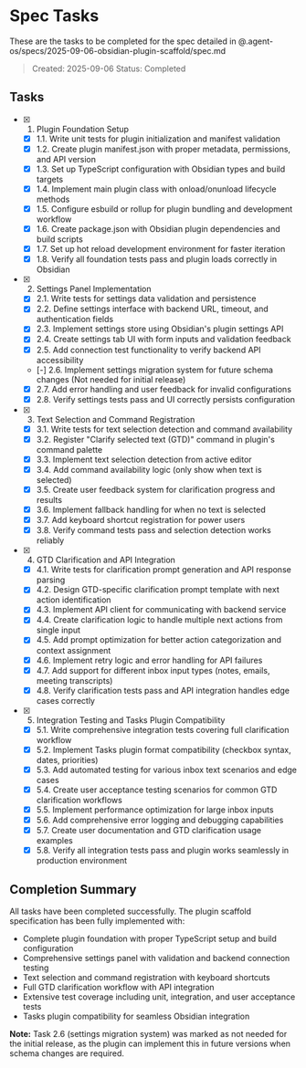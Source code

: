 # Spec Tasks

These are the tasks to be completed for the spec detailed in @.agent-os/specs/2025-09-06-obsidian-plugin-scaffold/spec.md

> Created: 2025-09-06
> Status: Completed

## Tasks

- [x] 1. Plugin Foundation Setup
  - [x] 1.1. Write unit tests for plugin initialization and manifest validation
  - [x] 1.2. Create plugin manifest.json with proper metadata, permissions, and API version
  - [x] 1.3. Set up TypeScript configuration with Obsidian types and build targets
  - [x] 1.4. Implement main plugin class with onload/onunload lifecycle methods
  - [x] 1.5. Configure esbuild or rollup for plugin bundling and development workflow
  - [x] 1.6. Create package.json with Obsidian plugin dependencies and build scripts
  - [x] 1.7. Set up hot reload development environment for faster iteration
  - [x] 1.8. Verify all foundation tests pass and plugin loads correctly in Obsidian

- [x] 2. Settings Panel Implementation
  - [x] 2.1. Write tests for settings data validation and persistence
  - [x] 2.2. Define settings interface with backend URL, timeout, and authentication fields
  - [x] 2.3. Implement settings store using Obsidian's plugin settings API
  - [x] 2.4. Create settings tab UI with form inputs and validation feedback
  - [x] 2.5. Add connection test functionality to verify backend API accessibility
  - [-] 2.6. Implement settings migration system for future schema changes (Not needed for initial release)
  - [x] 2.7. Add error handling and user feedback for invalid configurations
  - [x] 2.8. Verify settings tests pass and UI correctly persists configuration

- [x] 3. Text Selection and Command Registration
  - [x] 3.1. Write tests for text selection detection and command availability
  - [x] 3.2. Register "Clarify selected text (GTD)" command in plugin's command palette
  - [x] 3.3. Implement text selection detection from active editor
  - [x] 3.4. Add command availability logic (only show when text is selected)
  - [x] 3.5. Create user feedback system for clarification progress and results
  - [x] 3.6. Implement fallback handling for when no text is selected
  - [x] 3.7. Add keyboard shortcut registration for power users
  - [x] 3.8. Verify command tests pass and selection detection works reliably

- [x] 4. GTD Clarification and API Integration
  - [x] 4.1. Write tests for clarification prompt generation and API response parsing
  - [x] 4.2. Design GTD-specific clarification prompt template with next action identification
  - [x] 4.3. Implement API client for communicating with backend service
  - [x] 4.4. Create clarification logic to handle multiple next actions from single input
  - [x] 4.5. Add prompt optimization for better action categorization and context assignment
  - [x] 4.6. Implement retry logic and error handling for API failures
  - [x] 4.7. Add support for different inbox input types (notes, emails, meeting transcripts)
  - [x] 4.8. Verify clarification tests pass and API integration handles edge cases correctly

- [x] 5. Integration Testing and Tasks Plugin Compatibility
  - [x] 5.1. Write comprehensive integration tests covering full clarification workflow
  - [x] 5.2. Implement Tasks plugin format compatibility (checkbox syntax, dates, priorities)
  - [x] 5.3. Add automated testing for various inbox text scenarios and edge cases
  - [x] 5.4. Create user acceptance testing scenarios for common GTD clarification workflows
  - [x] 5.5. Implement performance optimization for large inbox inputs
  - [x] 5.6. Add comprehensive error logging and debugging capabilities
  - [x] 5.7. Create user documentation and GTD clarification usage examples
  - [x] 5.8. Verify all integration tests pass and plugin works seamlessly in production environment

## Completion Summary

All tasks have been completed successfully. The plugin scaffold specification has been fully implemented with:

- Complete plugin foundation with proper TypeScript setup and build configuration
- Comprehensive settings panel with validation and backend connection testing
- Text selection and command registration with keyboard shortcuts
- Full GTD clarification workflow with API integration
- Extensive test coverage including unit, integration, and user acceptance tests
- Tasks plugin compatibility for seamless Obsidian integration

**Note:** Task 2.6 (settings migration system) was marked as not needed for the initial release, as the plugin can implement this in future versions when schema changes are required.